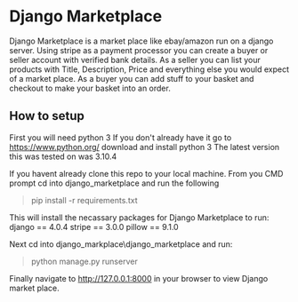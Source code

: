 # Django Marketplace
Django Marketplace is a market place like ebay/amazon run on a django server.
Using stripe as a payment processor you can create a buyer or seller account with verified bank details.
As a seller you can list your products with Title, Description, Price and everything else you would expect of a market place. 
As a buyer you can add stuff to your basket and checkout to make your basket into an order. 



## How to setup 

First you will need python 3
If you don't already have it go to https://www.python.org/ download and install python 3
The latest version this was tested on was 3.10.4

If you havent already clone this repo to your local machine.
From you CMD prompt cd into django_marketplace and run the following 
>pip install -r requirements.txt

This will install the necassary packages for Django Marketplace to run:
django == 4.0.4
stripe == 3.0.0
pillow == 9.1.0

Next cd into django_markplace\django_marketplace and run:
>python manage.py runserver 

Finally navigate to http://127.0.0.1:8000 in your browser to view Django market place.